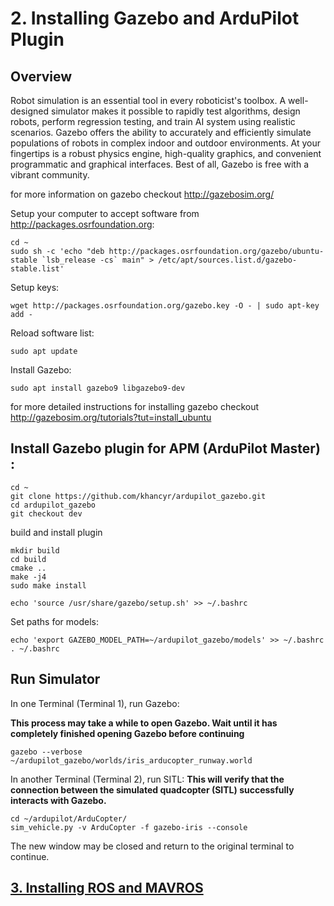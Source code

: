 # 2. Installing Gazebo and ArduPilot Plugin

## Overview 

Robot simulation is an essential tool in every roboticist's toolbox. A well-designed simulator makes it possible to rapidly test algorithms, design robots, perform regression testing, and train AI system using realistic scenarios. Gazebo offers the ability to accurately and efficiently simulate populations of robots in complex indoor and outdoor environments. At your fingertips is a robust physics engine, high-quality graphics, and convenient programmatic and graphical interfaces. Best of all, Gazebo is free with a vibrant community.

for more information on gazebo checkout http://gazebosim.org/


Setup your computer to accept software from http://packages.osrfoundation.org:
```
cd ~
sudo sh -c 'echo "deb http://packages.osrfoundation.org/gazebo/ubuntu-stable `lsb_release -cs` main" > /etc/apt/sources.list.d/gazebo-stable.list'
```

Setup keys:
```
wget http://packages.osrfoundation.org/gazebo.key -O - | sudo apt-key add -
```

Reload software list:
```
sudo apt update
```

Install Gazebo:
```
sudo apt install gazebo9 libgazebo9-dev
```

for more detailed instructions for installing gazebo checkout http://gazebosim.org/tutorials?tut=install_ubuntu


## Install Gazebo plugin for APM (ArduPilot Master) :
```
cd ~
git clone https://github.com/khancyr/ardupilot_gazebo.git
cd ardupilot_gazebo
git checkout dev
```
build and install plugin
```
mkdir build
cd build
cmake ..
make -j4
sudo make install
```
```
echo 'source /usr/share/gazebo/setup.sh' >> ~/.bashrc
```
Set paths for models:
```
echo 'export GAZEBO_MODEL_PATH=~/ardupilot_gazebo/models' >> ~/.bashrc
. ~/.bashrc
```

## Run Simulator

In one Terminal (Terminal 1), run Gazebo:

**This process may take a while to open Gazebo. Wait until it has completely finished opening Gazebo before continuing**
```
gazebo --verbose ~/ardupilot_gazebo/worlds/iris_arducopter_runway.world
```

In another Terminal (Terminal 2), run SITL:
**This will verify that the connection between the simulated quadcopter (SITL) successfully interacts with Gazebo.**
```
cd ~/ardupilot/ArduCopter/
sim_vehicle.py -v ArduCopter -f gazebo-iris --console
```

The new window may be closed and return to the original terminal to continue.

## [3. Installing ROS and MAVROS](docs/3_installing_ros.md)
